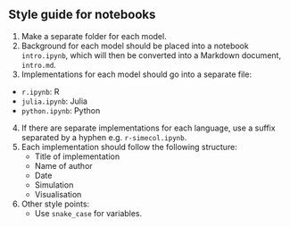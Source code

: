 ## Style guide for notebooks

1. Make a separate folder for each model.
2. Background for each model should be placed into a notebook `intro.ipynb`, which will then be converted into a Markdown document, `intro.md`.
3. Implementations for each model should go into a separate file:
  - `r.ipynb`: R
  - `julia.ipynb`: Julia
  - `python.ipynb`: Python
4. If there are separate implementations for each language, use a suffix separated by a hyphen e.g. `r-simecol.ipynb`.
5. Each implementation should follow the following structure:
   - Title of implementation
   - Name of author
   - Date
   - Simulation
   - Visualisation
6. Other style points:
   - Use `snake_case` for variables.
